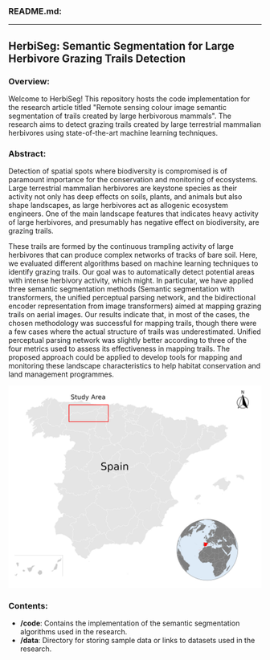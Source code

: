 ### README.md:

---

## HerbiSeg: Semantic Segmentation for Large Herbivore Grazing Trails Detection

### Overview:

Welcome to HerbiSeg! This repository hosts the code implementation for the research article titled "Remote sensing colour image semantic segmentation of trails created by large herbivorous mammals". The research aims to detect grazing trails created by large terrestrial mammalian herbivores using state-of-the-art machine learning techniques.

### Abstract:

Detection of spatial spots where biodiversity is compromised is of paramount importance for the conservation and monitoring of ecosystems. Large terrestrial mammalian herbivores are keystone species as their activity not only has deep effects on soils, plants, and animals but also shape landscapes, as large herbivores act as allogenic ecosystem engineers. One of the main landscape features that indicates heavy activity of large herbivores, and presumably has negative effect on biodiversity, are grazing trails.

These trails are formed by the continuous trampling activity of large herbivores that can produce complex networks of tracks of bare soil. Here, we evaluated different algorithms based on machine learning techniques to identify grazing trails. Our goal was to automatically detect potential areas with intense herbivory activity, which might. In particular, we have applied three semantic segmentation methods (Semantic segmentation with transformers, the unified perceptual parsing network, and the bidirectional encoder representation from image transformers) aimed at mapping grazing trails on aerial images. Our results indicate that, in most of the cases, the chosen methodology was successful for mapping trails, though there were a few cases where the actual structure of trails was underestimated. Unified perceptual parsing network was slightly better according to three of the four metrics used to assess its effectiveness in mapping trails. The proposed approach could be applied to develop tools for mapping and monitoring these landscape characteristics to help habitat conservation and land management programmes.



![alternative](pics/study_area.jpg)


### Contents:

- **/code**: Contains the implementation of the semantic segmentation algorithms used in the research.
- **/data**: Directory for storing sample data or links to datasets used in the research.

